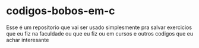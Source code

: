 # codigos-bobos-em-c

Esse é um repositorio que vai ser usado simplesmente pra salvar exercicios que eu fiz na faculdade ou que eu fiz ou em cursos e outros codigos que eu achar interesante
